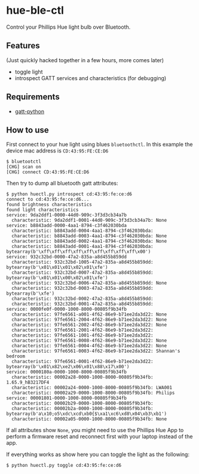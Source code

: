 # hue-ble-ctl
Control your Phillips Hue light bulb over Bluetooth.

## Features

(Just quickly hacked together in a few hours, more comes later)

- toggle light
- introspect GATT services and characteristics (for debugging)

## Requirements

- [gatt-python](https://github.com/getsenic/gatt-python)

## How to use

First connect to your hue light using blues `bluetoothctl`.
In this example the device mac address is `CD:43:95:FE:CE:D6`

```console
$ bluetootctl
[CHG] scan on 
[CHG] connect CD:43:95:FE:CE:D6
```

Then try to dump all bluetooth gatt attributes:

```console
$ python huectl.py introspect cd:43:95:fe:ce:d6
connect to cd:43:95:fe:ce:d6...
found brightness characteristics
found light characteristics
service: 9da2ddf1-0000-44d0-909c-3f3d3cb34a7b
  characteristic: 9da2ddf1-0001-44d0-909c-3f3d3cb34a7b: None
service: b8843add-0000-4aa1-8794-c3f462030bda
  characteristic: b8843add-0004-4aa1-8794-c3f462030bda:
  characteristic: b8843add-0003-4aa1-8794-c3f462030bda: None
  characteristic: b8843add-0002-4aa1-8794-c3f462030bda: None
  characteristic: b8843add-0001-4aa1-8794-c3f462030bda: bytearray(b'\xff\xff\xff\xff\xff\xff\xff\xff\xff\x00')
service: 932c32bd-0000-47a2-835a-a8d455b859dd
  characteristic: 932c32bd-1005-47a2-835a-a8d455b859dd: bytearray(b'\x01\x01\x01\x02\x01\xfe')
  characteristic: 932c32bd-0007-47a2-835a-a8d455b859dd: bytearray(b'\x01\x01\x00\x02\x01\xfe')
  characteristic: 932c32bd-0006-47a2-835a-a8d455b859dd: None
  characteristic: 932c32bd-0003-47a2-835a-a8d455b859dd: bytearray(b'\xfe')
  characteristic: 932c32bd-0002-47a2-835a-a8d455b859dd:
  characteristic: 932c32bd-0001-47a2-835a-a8d455b859dd:
service: 0000fe0f-0000-1000-8000-00805f9b34fb
  characteristic: 97fe6561-a001-4f62-86e9-b71ee2da3d22: None
  characteristic: 97fe6561-2004-4f62-86e9-b71ee2da3d22: None
  characteristic: 97fe6561-2002-4f62-86e9-b71ee2da3d22: None
  characteristic: 97fe6561-2001-4f62-86e9-b71ee2da3d22:
  characteristic: 97fe6561-1001-4f62-86e9-b71ee2da3d22:
  characteristic: 97fe6561-0008-4f62-86e9-b71ee2da3d22: None
  characteristic: 97fe6561-0004-4f62-86e9-b71ee2da3d22: None
  characteristic: 97fe6561-0003-4f62-86e9-b71ee2da3d22: Shannan's bedroom
  characteristic: 97fe6561-0001-4f62-86e9-b71ee2da3d22: bytearray(b'\x01\x82\xe2\x06\x01\x88\x17\x00')
service: 0000180a-0000-1000-8000-00805f9b34fb
  characteristic: 00002a28-0000-1000-8000-00805f9b34fb: 1.65.9_hB3217DF4
  characteristic: 00002a24-0000-1000-8000-00805f9b34fb: LWA001
  characteristic: 00002a29-0000-1000-8000-00805f9b34fb: Philips
service: 00001801-0000-1000-8000-00805f9b34fb
  characteristic: 00002b29-0000-1000-8000-00805f9b34fb:
  characteristic: 00002b2a-0000-1000-8000-00805f9b34fb: bytearray(b'a\x10;o5\xdc\xcd\xb0{$\xa1\xc6\xd8\x04\xb3\xb1')
  characteristic: 00002a05-0000-1000-8000-00805f9b34fb: None
```

If all attributes show `None`, you might need to use the Phillips Hue App to
perform a firmware reset and reconnect first with your laptop instead of the
app.

If everything works as show here you can toggle the light as the following:

```console
$ python huectl.py toggle cd:43:95:fe:ce:d6
```
